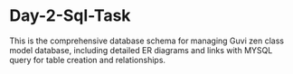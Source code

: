 # Day-2-Sql-Task
This is the comprehensive database schema for managing Guvi zen class model database, including detailed ER diagrams and links with MYSQL query for table creation and relationships.
